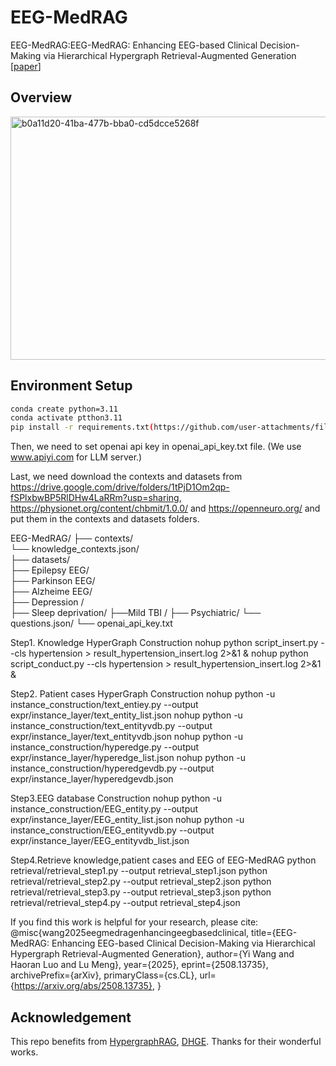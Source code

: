 # EEG-MedRAG

EEG-MedRAG:EEG-MedRAG: Enhancing EEG-based Clinical Decision-Making via Hierarchical Hypergraph Retrieval-Augmented Generation [[paper](https://arxiv.org/abs/2503.21322)]

##  Overview 

<img width="765" height="389" alt="b0a11d20-41ba-477b-bba0-cd5dcce5268f" src="https://github.com/user-attachments/assets/47110688-e487-4f3f-9557-7cf40d8f7e9c" />


## Environment Setup
```bash
conda create python=3.11
conda activate ptthon3.11
pip install -r requirements.txt(https://github.com/user-attachments/files/21887616/F3.pdf)

```

Then, we need to set openai api key in openai_api_key.txt file. (We use www.apiyi.com for LLM server.)

Last, we need download the contexts and datasets from https://drive.google.com/drive/folders/1tPjD1Om2qp-fSPlxbwBP5RlDHw4LaRRm?usp=sharing, https://physionet.org/content/chbmit/1.0.0/ and https://openneuro.org/ and put them in the contexts and datasets folders.

EEG-MedRAG/
    ├── contexts/                    
        └── knowledge_contexts.json/    
    ├── datasets/           
        ├── Epilepsy EEG/                                 
        ├── Parkinson EEG/                           
        ├── Alzheime EEG/                            
        ├── Depression /                             
        ├── Sleep deprivation/
        ├──Mild TBI /
        ├── Psychiatric/
        └── questions.json/
    └── openai_api_key.txt 

Step1. Knowledge HyperGraph Construction
nohup python script_insert.py --cls hypertension > result_hypertension_insert.log 2>&1 &
nohup python script_conduct.py --cls hypertension > result_hypertension_insert.log 2>&1 &

Step2. Patient cases HyperGraph Construction
nohup python -u instance_construction/text_entiey.py --output expr/instance_layer/text_entity_list.json 
nohup python -u instance_construction/text_entityvdb.py --output expr/instance_layer/text_entityvdb.json 
nohup python -u instance_construction/hyperedge.py --output expr/instance_layer/hyperedge_list.json
nohup python -u instance_construction/hyperedgevdb.py --output expr/instance_layer/hyperedgevdb.json

Step3.EEG database Construction
nohup python -u instance_construction/EEG_entity.py --output expr/instance_layer/EEG_entity_list.json 
nohup python -u instance_construction/EEG_entityvdb.py --output expr/instance_layer/EEG_entityvdb_list.json 

Step4.Retrieve knowledge,patient cases and EEG of EEG-MedRAG
python retrieval/retrieval_step1.py --output retrieval_step1.json 
python retrieval/retrieval_step2.py --output retrieval_step2.json 
python retrieval/retrieval_step3.py --output retrieval_step3.json
python retrieval/retrieval_step4.py --output retrieval_step4.json  



If you find this work is helpful for your research, please cite:
@misc{wang2025eegmedragenhancingeegbasedclinical,
      title={EEG-MedRAG: Enhancing EEG-based Clinical Decision-Making via Hierarchical Hypergraph Retrieval-Augmented Generation}, 
      author={Yi Wang and Haoran Luo and Lu Meng},
      year={2025},
      eprint={2508.13735},
      archivePrefix={arXiv},
      primaryClass={cs.CL},
      url={https://arxiv.org/abs/2508.13735}, 
}





## Acknowledgement

This repo benefits from [HypergraphRAG](https://github.com/LHRLAB/HyperGraphRAG), [DHGE](https://github.com/LHRLAB/DHGE).  Thanks for their wonderful works.
